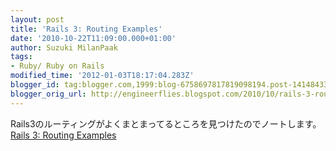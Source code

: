 ```yaml
---
layout: post
title: 'Rails 3: Routing Examples'
date: '2010-10-22T11:09:00.000+01:00'
author: Suzuki MilanPaak
tags:
- Ruby/ Ruby on Rails
modified_time: '2012-01-03T18:17:04.283Z'
blogger_id: tag:blogger.com,1999:blog-6758697817819098194.post-1414843303742101874
blogger_orig_url: http://engineerflies.blogspot.com/2010/10/rails-3-routing-examples.html
---
```


Rails3のルーティングがよくまとまってるところを見つけたのでノートします。  
 [Rails 3: Routing Examples](http://markconnell.co.uk/posts/2010/02/rails-3-routing-examples)

